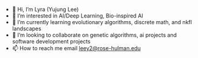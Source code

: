 - 👋 Hi, I’m Lyra (Yujung Lee)
- 👀 I’m interested in AI/Deep Learning, Bio-inspired AI
- 🌱 I’m currently learning evolutionary algorithms, discrete math, and nkfl landscapes
- 💞️ I’m looking to collaborate on genetic algorithms, ai projects and software development projects
- 📫 How to reach me email leey2@rose-hulman.edu

<!---
rhit-leey2/rhit-leey2 is a ✨ special ✨ repository because its `README.md` (this file) appears on your GitHub profile.
You can click the Preview link to take a look at your changes.
--->
